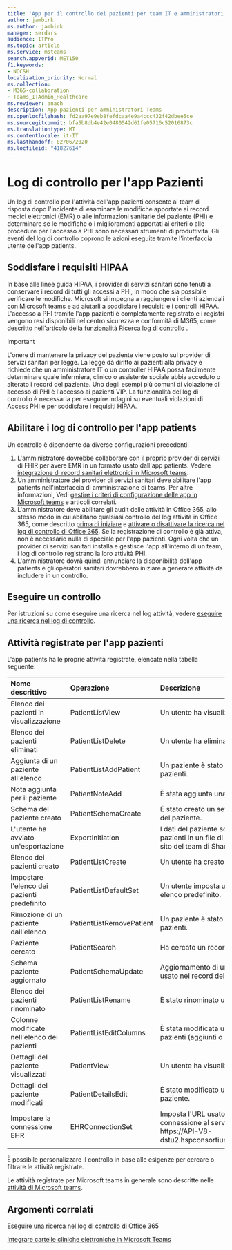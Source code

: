 ```yaml
---
title: 'App per il controllo dei pazienti per team IT e amministratori di conformità '
author: jambirk
ms.author: jambirk
manager: serdars
audience: ITPro
ms.topic: article
ms.service: msteams
search.appverid: MET150
f1.keywords:
- NOCSH
localization_priority: Normal
ms.collection:
- M365-collaboration
- Teams_ITAdmin_Healthcare
ms.reviewer: anach
description: App pazienti per amministratori Teams
ms.openlocfilehash: fd2aa97e9eb8fefdcaa4e9a4ccc432f42dbee5ce
ms.sourcegitcommit: bfa5b8db4e42e0480542d61fe05716c52016873c
ms.translationtype: MT
ms.contentlocale: it-IT
ms.lasthandoff: 02/06/2020
ms.locfileid: "41827614"
---
```

# <a name="audit-logs-for-patients-app"></a>Log di controllo per l'app Pazienti

Un log di controllo per l'attività dell'app pazienti consente ai team di risposta dopo l'incidente di esaminare le modifiche apportate ai record medici elettronici (EMR) o alle informazioni sanitarie del paziente (PHI) e determinare se le modifiche o i miglioramenti apportati ai criteri o alle procedure per l'accesso a PHI sono necessari strumenti di produttività. Gli eventi del log di controllo coprono le azioni eseguite tramite l'interfaccia utente dell'app patients.

## <a name="meet-hipaa-requirements"></a>Soddisfare i requisiti HIPAA

In base alle linee guida HIPAA, i provider di servizi sanitari sono tenuti a conservare i record di tutti gli accessi a PHI, in modo che sia possibile verificare le modifiche. Microsoft si impegna a raggiungere i clienti aziendali con Microsoft teams e ad aiutarli a soddisfare i requisiti e i controlli HIPAA. L'accesso a PHI tramite l'app pazienti è completamente registrato e i registri vengono resi disponibili nel centro sicurezza e conformità di M365, come descritto nell'articolo della [funzionalità Ricerca log di controllo](https://docs.microsoft.com/microsoft-365/compliance/search-the-audit-log-in-security-and-compliance) .

> [!IMPORTANT]
> L'onere di mantenere la privacy del paziente viene posto sul provider di servizi sanitari per legge. La legge dà diritto ai pazienti alla privacy e richiede che un amministratore IT o un controller HIPAA possa facilmente determinare quale infermiera, clinico o assistente sociale abbia acceduto o alterato i record del paziente. Uno degli esempi più comuni di violazione di accesso di PHI è l'accesso ai pazienti VIP. La funzionalità del log di controllo è necessaria per eseguire indagini su eventuali violazioni di Access PHI e per soddisfare i requisiti HIPAA.

<!-- add an image from the security and compliance center audit log search page showing an event, Ansuman please let me know whether we need to copy an existing screen shot (and which one) or grab a new one -->

## <a name="enable-audit-logs-for-the-patients-app"></a>Abilitare i log di controllo per l'app patients

Un controllo è dipendente da diverse configurazioni precedenti:

1. L'amministratore dovrebbe collaborare con il proprio provider di servizi di FHIR per avere EMR in un formato usato dall'app patients. Vedere [integrazione di record sanitari elettronici in Microsoft teams](patients-app.md).
2. Un amministratore del provider di servizi sanitari deve abilitare l'app patients nell'interfaccia di amministrazione di teams. Per altre informazioni, Vedi [gestire i criteri di configurazione delle app in Microsoft teams](../../teams-app-setup-policies.md) e articoli correlati.
3. L'amministratore deve abilitare gli audit delle attività in Office 365, allo stesso modo in cui abilitano qualsiasi controllo del log attività in Office 365, come descritto [prima di iniziare](https://docs.microsoft.com/microsoft-365/compliance/search-the-audit-log-in-security-and-compliance#before-you-begin) e [attivare o disattivare la ricerca nel log di controllo di Office 365](https://docs.microsoft.com/office365/securitycompliance/turn-audit-log-search-on-or-off#turn-on-audit-log-search). Se la registrazione di controllo è già attiva, non è necessario nulla di speciale per l'app pazienti. Ogni volta che un provider di servizi sanitari installa e gestisce l'app all'interno di un team, i log di controllo registrano la loro attività PHI.
4. L'amministratore dovrà quindi annunciare la disponibilità dell'app patients e gli operatori sanitari dovrebbero iniziare a generare attività da includere in un controllo.

<!-- add link out to client doc when available -->

## <a name="run-an-audit"></a>Eseguire un controllo

Per istruzioni su come eseguire una ricerca nel log attività, vedere [eseguire una ricerca nel log di controllo](https://docs.microsoft.com/office365/securitycompliance/search-the-audit-log-in-security-and-compliance#search-the-audit-log).

## <a name="logged-activities-for-patients-app"></a>Attività registrate per l'app pazienti

L'app patients ha le proprie attività registrate, elencate nella tabella seguente:

|Nome descrittivo |Operazione|Descrizione|
|:---|:---|:---|
| Elenco dei pazienti in visualizzazione | PatientListView | Un utente ha visualizzato un elenco di pazienti.|
| Elenco dei pazienti eliminati | PatientListDelete | Un utente ha eliminato un elenco di pazienti.|
| Aggiunta di un paziente all'elenco | PatientListAddPatient | Un paziente è stato aggiunto a un elenco di pazienti. |
| Nota aggiunta per il paziente | PatientNoteAdd | È stata aggiunta una nota a un record paziente. |
| Schema del paziente creato | PatientSchemaCreate | È stato creato un set di colonne usato nel record del paziente. |
| L'utente ha avviato un'esportazione | ExportInitiation | I dati del paziente sono stati esportati dall'app pazienti in un file di Excel. Il file verrà salvato nel sito del team di SharePoint. |
| Elenco dei pazienti creato | PatientListCreate | Un utente ha creato un elenco di pazienti.|
| Impostare l'elenco dei pazienti predefinito| PatientListDefaultSet| Un utente imposta un determinato elenco come elenco predefinito.|
| Rimozione di un paziente dall'elenco| PatientListRemovePatient | Un paziente è stato rimosso da un elenco di pazienti. |
| Paziente cercato | PatientSearch | Ha cercato un record paziente nel servizio EHR. |
| Schema paziente aggiornato | PatientSchemaUpdate  | Aggiornamento di un set di colonne esistente usato nel record del paziente. |<!-- | Spostamento di un paziente in un altro elenco| PatientMoved | Il record del paziente è stato spostato da un elenco a un altro. |-->
| Elenco dei pazienti rinominato | PatientListRename | È stato rinominato un elenco di pazienti. |
| Colonne modificate nell'elenco dei pazienti | PatientListEditColumns | È stata modificata una colonna in un elenco di pazienti (aggiunti o rimossi). |
| Dettagli del paziente visualizzati | PatientView | Un utente ha visualizzato un record paziente.|
| Dettagli del paziente modificati | PatientDetailsEdit | È stato modificato un dettaglio di un record paziente. |
| Impostare la connessione EHR | EHRConnectionSet | Imposta l'URL usato per connettersi alla connessione al servizio EHR FHIR. Esempio: https://<span>API-V8-dstu2.hspconsortium.org/ContosoHospital/Open</span>  |
||||

È possibile personalizzare il controllo in base alle esigenze per cercare o filtrare le attività registrate.

Le attività registrate per Microsoft teams in generale sono descritte nelle [attività di Microsoft teams](https://docs.microsoft.com/office365/securitycompliance/search-the-audit-log-in-security-and-compliance#microsoft-teams-activities).

## <a name="related-topics"></a>Argomenti correlati

[Eseguire una ricerca nel log di controllo di Office 365](https://docs.microsoft.com/microsoft-365/compliance/search-the-audit-log-in-security-and-compliance)

[Integrare cartelle cliniche elettroniche in Microsoft Teams](patients-app.md)
